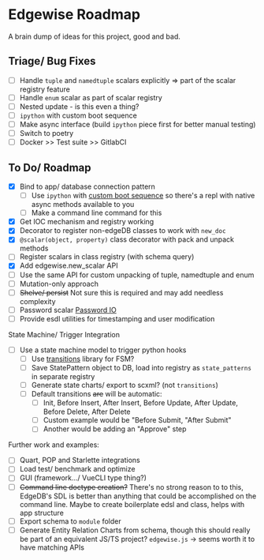 # Edgewise Roadmap
A brain dump of ideas for this project, good and bad.


## Triage/ Bug Fixes
- [ ] Handle `tuple` and `namedtuple` scalars explicitly => part of the scalar registry feature
- [ ] Handle `enum` scalar as part of scalar registry
- [ ] Nested update - is this even a thing?
- [ ] `ipython` with custom boot sequence
- [ ] Make async interface (build `ipython` piece first for better manual testing)
- [ ] Switch to poetry
- [ ] Docker >> Test suite >> GitlabCI

## To Do/ Roadmap
- [x] Bind to app/ database connection pattern
  - [ ] Use `ipython` with [custom boot sequence](https://ipython.readthedocs.io/en/stable/config/intro.html#setting-configurable-options) so there's a repl with native async methods available to you
  - [ ] Make a command line command for this
- [x] Get IOC mechanism and registry working
- [x] Decorator to register non-edgeDB classes to work with `new_doc`
- [x] `@scalar(object, property)` class decorator with pack and unpack methods
- [ ] Register scalars in class registry (with schema query)
- [x] Add edgewise.new_scalar API
- [ ] Use the same API for custom unpacking of tuple, namedtuple and enum
- [ ] Mutation-only approach
- [ ] ~~Shelve/ persist~~ Not sure this is required and may add needless complexity
- [ ] Password scalar [Password IO](http://www.pythondiary.com/blog/Jan.13,2020/creating-transparently-encrypted-field-django.html)
- [ ] Provide esdl utilities for timestamping and user modification

State Machine/ Trigger Integration

- [ ] Use a state machine model to trigger python hooks
  - [ ] Use [transitions](https://github.com/pytransitions/transitions) library for FSM?
  - [ ] Save StatePattern object to DB, load into registry as `state_patterns` in separate registry
  - [ ] Generate state charts/ export to scxml? (not `transitions`)
  - [ ] Default transitions ~~are~~ will be automatic:
    - [ ] Init, Before Insert, After Insert, Before Update, After Update, Before Delete, After Delete
    - [ ] Custom example would be "Before Submit, "After Submit"
    - [ ] Another would be adding an "Approve" step

Further work and examples:

- [ ] Quart, POP and Starlette integrations
- [ ] Load test/ benchmark and optimize
- [ ] GUI (framework.../ VueCLI type thing?)
- [ ] ~~Command line doctype creation?~~ There's no strong reason to to this, EdgeDB's SDL is better than anything that could be accomplished on the command line. Maybe to create boilerplate edsl and class, helps with app structure
- [ ] Export schema to `module` folder
- [ ] Generate Entity Relation Charts from schema, though this should really be part of an equivalent JS/TS project? `edgewise.js` -> seems worth it to have matching APIs
